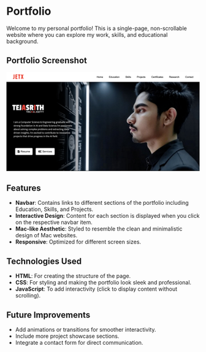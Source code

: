 # Portfolio

Welcome to my personal portfolio! This is a single-page, non-scrollable website where you can explore my work, skills, and educational background.
## Portfolio Screenshot
![Portfolio Screenshot](static/sc.png)

## Features
- **Navbar**: Contains links to different sections of the portfolio including Education, Skills, and Projects.
- **Interactive Design**: Content for each section is displayed when you click on the respective navbar item.
- **Mac-like Aesthetic**: Styled to resemble the clean and minimalistic design of Mac websites.
- **Responsive**: Optimized for different screen sizes.

## Technologies Used
- **HTML**: For creating the structure of the page.
- **CSS**: For styling and making the portfolio look sleek and professional.
- **JavaScript**: To add interactivity (click to display content without scrolling).


## Future Improvements
- Add animations or transitions for smoother interactivity.
- Include more project showcase sections.
- Integrate a contact form for direct communication.


